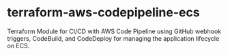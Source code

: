 # terraform-aws-codepipeline-ecs
Terraform Module for CI/CD with AWS Code Pipeline using GitHub webhook triggers, CodeBuild, and CodeDeploy for managing the application lifecycle on ECS.
